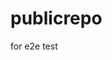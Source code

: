 # publicrepo
for e2e test





































































































































































































































































































































































































































